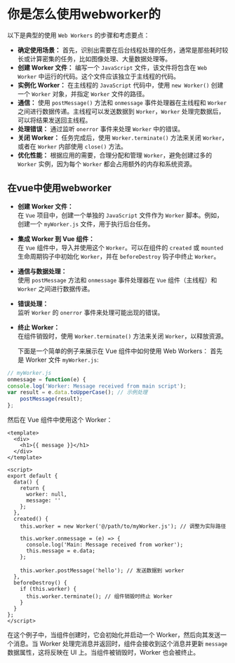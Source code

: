 # 你是怎么使用webworker的
  以下是典型的使用 `Web Workers` 的步骤和考虑要点：
  * __确定使用场景：__ 首先，识别出需要在后台线程处理的任务，通常是那些耗时较长或计算密集的任务，比如图像处理、大量数据处理等。
  * __创建 Worker 文件：__ 编写一个 `JavaScript` 文件，该文件将包含在 `Web Worker` 中运行的代码。这个文件应该独立于主线程的代码。
  * __实例化 Worker：__ 在主线程的 `JavaScript` 代码中，使用 `new Worker()` 创建一个 `Worker` 对象，并指定 `Worker` 文件的路径。
  * __通信：__ 使用 `postMessage()` 方法和 `onmessage` 事件处理器在主线程和 `Worker` 之间进行数据传递。主线程可以发送数据到 `Worker`，`Worker` 处理完数据后，可以将结果发送回主线程。
  * __处理错误：__ 通过监听 `onerror` 事件来处理 `Worker` 中的错误。
  * __关闭 Worker：__ 任务完成后，使用 `Worker.terminate()` 方法来关闭 `Worker`，或者在 `Worker` 内部使用 `close()` 方法。
  * __优化性能：__ 根据应用的需要，合理分配和管理 `Worker`，避免创建过多的 `Worker` 实例，因为每个 `Worker` 都会占用额外的内存和系统资源。

## 在vue中使用webworker
  * __创建 Worker 文件：__ </br>
    在 `Vue` 项目中，创建一个单独的 `JavaScript` 文件作为 `Worker` 脚本。例如，创建一个 `myWorker.js` 文件，用于执行后台任务。
  * __集成 Worker 到 Vue 组件：__ </br>
    在 `Vue` 组件中，导入并使用这个 `Worker`。可以在组件的 `created` 或 `mounted` 生命周期钩子中初始化 `Worker`，并在 `beforeDestroy` 钩子中终止 `Worker`。
  * __通信与数据处理：__ </br>
    使用 `postMessage` 方法和 `onmessage` 事件处理器在 `Vue` 组件（主线程）和 `Worker` 之间进行数据传递。
  * __错误处理：__ </br>
    监听 `Worker` 的 `onerror` 事件来处理可能出现的错误。
  * __终止 Worker：__ </br>
    在组件销毁时，使用 `Worker.terminate()` 方法来关闭 `Worker`，以释放资源。

    下面是一个简单的例子来展示在 Vue 组件中如何使用 Web Workers：
    首先是 Worker 文件 `myWorker.js`:

```javascript
// myWorker.js
onmessage = function(e) {
console.log('Worker: Message received from main script');
var result = e.data.toUpperCase(); // 示例处理
	postMessage(result);
};
```

  然后在 Vue 组件中使用这个 Worker：

```vue
<template>
  <div>
    <h1>{{ message }}</h1>
  </div>
</template>

<script>
export default {
  data() {
    return {
      worker: null,
      message: ''
    };
  },
  created() {
    this.worker = new Worker('@/path/to/myWorker.js'); // 调整为实际路径

    this.worker.onmessage = (e) => {
      console.log('Main: Message received from worker');
      this.message = e.data;
    };

    this.worker.postMessage('hello'); // 发送数据到 worker
  },
  beforeDestroy() {
    if (this.worker) {
      this.worker.terminate(); // 组件销毁时终止 Worker
    }
  }
};
</script>

```

在这个例子中，当组件创建时，它会初始化并启动一个 Worker，然后向其发送一个消息。当 Worker 处理完消息并返回时，组件会接收到这个消息并更新 `message` 数据属性，这将反映在 UI 上。当组件被销毁时，Worker 也会被终止。
